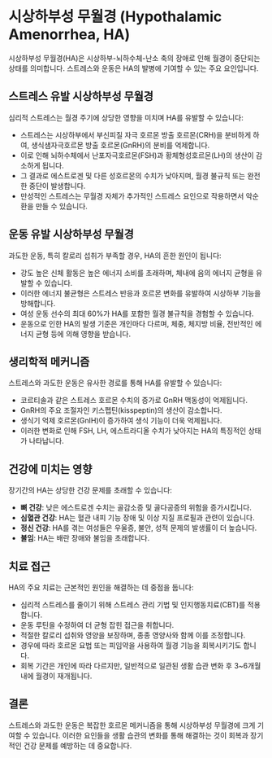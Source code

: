 # 시상하부성 무월경 (Hypothalamic Amenorrhea, HA)

시상하부성 무월경(HA)은 시상하부-뇌하수체-난소 축의 장애로 인해 월경이 중단되는 상태를 의미합니다. 스트레스와 운동은 HA의 발병에 기여할 수 있는 주요 요인입니다.

## 스트레스 유발 시상하부성 무월경

심리적 스트레스는 월경 주기에 상당한 영향을 미치며 HA를 유발할 수 있습니다:
- 스트레스는 시상하부에서 부신피질 자극 호르몬 방출 호르몬(CRH)을 분비하게 하여, 생식샘자극호르몬 방출 호르몬(GnRH)의 분비를 억제합니다.
- 이로 인해 뇌하수체에서 난포자극호르몬(FSH)과 황체형성호르몬(LH)의 생산이 감소하게 됩니다.
- 그 결과로 에스트로겐 및 다른 성호르몬의 수치가 낮아지며, 월경 불규칙 또는 완전한 중단이 발생합니다.
- 만성적인 스트레스는 무월경 자체가 추가적인 스트레스 요인으로 작용하면서 악순환을 만들 수 있습니다.

## 운동 유발 시상하부성 무월경

과도한 운동, 특히 칼로리 섭취가 부족할 경우, HA의 흔한 원인이 됩니다:
- 강도 높은 신체 활동은 높은 에너지 소비를 초래하며, 체내에 음의 에너지 균형을 유발할 수 있습니다.
- 이러한 에너지 불균형은 스트레스 반응과 호르몬 변화를 유발하여 시상하부 기능을 방해합니다.
- 여성 운동 선수의 최대 60%가 HA를 포함한 월경 불규칙을 경험할 수 있습니다.
- 운동으로 인한 HA의 발생 기준은 개인마다 다르며, 체중, 체지방 비율, 전반적인 에너지 균형 등에 의해 영향을 받습니다.

## 생리학적 메커니즘

스트레스와 과도한 운동은 유사한 경로를 통해 HA를 유발할 수 있습니다:
- 코르티솔과 같은 스트레스 호르몬 수치의 증가로 GnRH 맥동성이 억제됩니다.
- GnRH의 주요 조절자인 키스펩틴(kisspeptin)의 생산이 감소합니다.
- 생식기 억제 호르몬(GnIH)이 증가하여 생식 기능이 더욱 억제됩니다.
- 이러한 변화로 인해 FSH, LH, 에스트라디올 수치가 낮아지는 HA의 특징적인 상태가 나타납니다.

## 건강에 미치는 영향

장기간의 HA는 상당한 건강 문제를 초래할 수 있습니다:
- **뼈 건강**: 낮은 에스트로겐 수치는 골감소증 및 골다공증의 위험을 증가시킵니다.
- **심혈관 건강**: HA는 혈관 내피 기능 장애 및 이상 지질 프로필과 관련이 있습니다.
- **정신 건강**: HA를 겪는 여성들은 우울증, 불안, 성적 문제의 발생률이 더 높습니다.
- **불임**: HA는 배란 장애와 불임을 초래합니다.

## 치료 접근

HA의 주요 치료는 근본적인 원인을 해결하는 데 중점을 둡니다:
- 심리적 스트레스를 줄이기 위해 스트레스 관리 기법 및 인지행동치료(CBT)를 적용합니다.
- 운동 루틴을 수정하여 더 균형 잡힌 접근을 취합니다.
- 적절한 칼로리 섭취와 영양을 보장하며, 종종 영양사와 함께 이를 조정합니다.
- 경우에 따라 호르몬 요법 또는 피임약을 사용하여 월경 기능을 회복시키기도 합니다.
- 회복 기간은 개인에 따라 다르지만, 일반적으로 일관된 생활 습관 변화 후 3~6개월 내에 월경이 재개됩니다.

## 결론

스트레스와 과도한 운동은 복잡한 호르몬 메커니즘을 통해 시상하부성 무월경에 크게 기여할 수 있습니다. 이러한 요인들을 생활 습관의 변화를 통해 해결하는 것이 회복과 장기적인 건강 문제를 예방하는 데 중요합니다.
